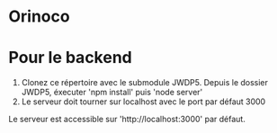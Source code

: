 # Orinoco

# Pour le backend
1. Clonez ce répertoire avec le submodule JWDP5. Depuis le dossier JWDP5, éxecuter 'npm install' puis 'node server'
2. Le serveur doit tourner sur localhost avec le port par défaut 3000 

Le serveur est accessible sur 'http://localhost:3000' par défaut.
